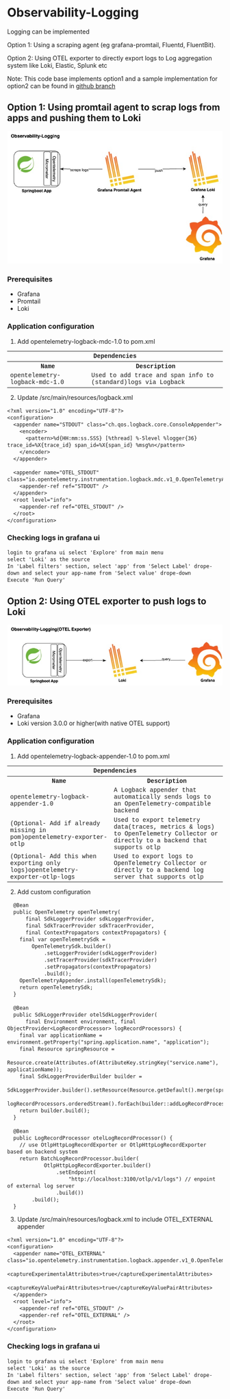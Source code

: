 # Observability-Logging

Logging can be implemented

Option 1: Using a scraping agent (eg grafana-promtail, Fluentd, FluentBit).

Option 2: Using OTEL exporter to directly export logs to Log aggregation system like Loki, Elastic, Splunk etc

Note: This code base implements option1 and a sample implementation for option2 can be found in [github branch](https://github.com/kannancmohan/app2-development-prototype-microservice/tree/opentele-logging-external)

## Option 1: Using promtail agent to scrap logs from apps and pushing them to Loki

![High Level arch diagram](./images/springboot_observablity-logging-with-promtail.jpg "Observability-Logging with Promtail agent")

### Prerequisites

* Grafana
* Promtail
* Loki

### Application configuration

1. Add opentelemetry-logback-mdc-1.0 to pom.xml

<table style='font-family:"Courier New", Courier, monospace; font-size:100%'>
    <tr>
        <th colspan="2">Dependencies</th>
    </tr>
    <tr>
        <th>Name</th>
        <th>Description</th>
    </tr>
    <tr>
        <td>opentelemetry-logback-mdc-1.0</td>
        <td>Used to add trace and span info to (standard)logs via Logback</td>
    </tr>
</table>

2. Update /src/main/resources/logback.xml

```
<?xml version="1.0" encoding="UTF-8"?>
<configuration>
  <appender name="STDOUT" class="ch.qos.logback.core.ConsoleAppender">
    <encoder>
      <pattern>%d{HH:mm:ss.SSS} [%thread] %-5level %logger{36} trace_id=%X{trace_id} span_id=%X{span_id} %msg%n</pattern>
    </encoder>
  </appender>

  <appender name="OTEL_STDOUT" class="io.opentelemetry.instrumentation.logback.mdc.v1_0.OpenTelemetryAppender">
    <appender-ref ref="STDOUT" />
  </appender>
  <root level="info">
    <appender-ref ref="OTEL_STDOUT" />
  </root>
</configuration>
```

### Checking logs in grafana ui

```
login to grafana ui select 'Explore' from main menu
select 'Loki' as the source 
In 'Label filters' section, select 'app' from 'Select Label' drope-down and select your app-name from 'Select value' drope-down
Execute 'Run Query'
```

## Option 2: Using OTEL exporter to push logs to Loki

![High Level arch diagram](./images/springboot_observablity-logging-with-otlp-exporter.jpg "Observability-Logging")

### Prerequisites

* Grafana
* Loki version 3.0.0 or higher(with native OTEL support)

### Application configuration

1. Add opentelemetry-logback-appender-1.0 to pom.xml

<table style='font-family:"Courier New", Courier, monospace; font-size:100%'>
    <tr>
        <th colspan="2">Dependencies</th>
    </tr>
    <tr>
        <th>Name</th>
        <th>Description</th>
    </tr>
    <tr>
        <td>opentelemetry-logback-appender-1.0</td>
        <td>A Logback appender that automatically sends logs to an OpenTelemetry-compatible backend</td>
    </tr>
    <tr>
        <td>(Optional- Add if already missing in pom)opentelemetry-exporter-otlp</td>
        <td>Used to export telemetry data(traces, metrics & logs) to OpenTelemetry Collector or directly to a backend that supports otlp</td>
    </tr>
    <tr>
        <td>(Optional- Add this when exporting only logs)opentelemetry-exporter-otlp-logs</td>
        <td>Used to export logs to OpenTelemetry Collector or directly to a backend log server that supports otlp</td>
    </tr>

</table>

2. Add custom configuration

```
  @Bean
  public OpenTelemetry openTelemetry(
      final SdkLoggerProvider sdkLoggerProvider,
      final SdkTracerProvider sdkTracerProvider,
      final ContextPropagators contextPropagators) {
    final var openTelemetrySdk =
        OpenTelemetrySdk.builder()
            .setLoggerProvider(sdkLoggerProvider)
            .setTracerProvider(sdkTracerProvider)
            .setPropagators(contextPropagators)
            .build();
    OpenTelemetryAppender.install(openTelemetrySdk);
    return openTelemetrySdk;
  }

  @Bean
  public SdkLoggerProvider otelSdkLoggerProvider(
      final Environment environment, final ObjectProvider<LogRecordProcessor> logRecordProcessors) {
    final var applicationName = environment.getProperty("spring.application.name", "application");
    final Resource springResource =
        Resource.create(Attributes.of(AttributeKey.stringKey("service.name"), applicationName));
    final SdkLoggerProviderBuilder builder =
        SdkLoggerProvider.builder().setResource(Resource.getDefault().merge(springResource));
    logRecordProcessors.orderedStream().forEach(builder::addLogRecordProcessor);
    return builder.build();
  }

  @Bean
  public LogRecordProcessor otelLogRecordProcessor() {
    // use OtlpHttpLogRecordExporter or OtlpHttpLogRecordExporter based on backend system
    return BatchLogRecordProcessor.builder(
            OtlpHttpLogRecordExporter.builder()
                .setEndpoint(
                    "http://localhost:3100/otlp/v1/logs") // enpoint of external log server
                .build())
        .build();
  }
```

3. Update /src/main/resources/logback.xml to include OTEL_EXTERNAL appender

```
<?xml version="1.0" encoding="UTF-8"?>
<configuration>
  <appender name="OTEL_EXTERNAL" class="io.opentelemetry.instrumentation.logback.appender.v1_0.OpenTelemetryAppender">
    <captureExperimentalAttributes>true</captureExperimentalAttributes>
    <captureKeyValuePairAttributes>true</captureKeyValuePairAttributes>
  </appender>
  <root level="info">
    <appender-ref ref="OTEL_STDOUT" />
    <appender-ref ref="OTEL_EXTERNAL" />
  </root>
</configuration>
```

### Checking logs in grafana ui

```
login to grafana ui select 'Explore' from main menu
select 'Loki' as the source 
In 'Label filters' section, select 'app' from 'Select Label' drope-down and select your app-name from 'Select value' drope-down
Execute 'Run Query'
```

